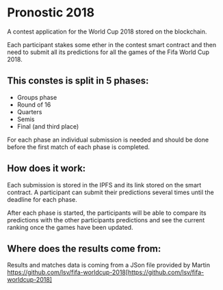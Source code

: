 # Pronostic 2018


A contest application for the World Cup 2018 stored on the blockchain.

Each participant stakes some ether in the contest smart contract and then need to submit all its predictions for all the games of the Fifa World Cup 2018.

This constes is split in 5 phases:
---
- Groups phase
- Round of 16
- Quarters
- Semis
- Final (and third place)

For each phase an individual submission is needed and should be done before the first match of each phase is completed. 


How does it work:
---
Each submission is stored in the IPFS and its link stored on the smart contract. A participant can submit their predictions several times until the deadline for each phase.

After each phase is started, the participants will be able to compare its predictions with the other participants predictions and see the current ranking once the games have been updated.

Where does the results come from:
---
Results and matches data is coming from a JSon file provided by Martin https://github.com/lsv/fifa-worldcup-2018[https://github.com/lsv/fifa-worldcup-2018]
